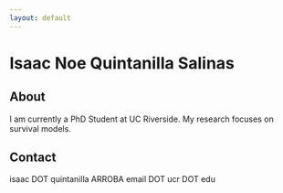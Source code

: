 ```yaml
---
layout: default
---
```

<div class="begin-examples"></div>

# Isaac Noe Quintanilla Salinas

## About


I am currently a PhD Student at UC Riverside. My research focuses on survival models.

## Contact

isaac DOT quintanilla ARROBA email DOT ucr DOT edu

<div class="end-examples"></div>
